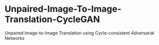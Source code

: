 # Unpaired-Image-To-Image-Translation-CycleGAN
Unpaired Image-to-Image Translation using Cycle-consistent Adversarial Networks
